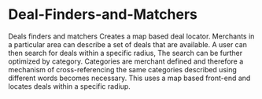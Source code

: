 # Deal-Finders-and-Matchers
Deals finders and matchers Creates a map based deal locator. Merchants in a particular area can describe a set of deals that are available. A user can then search for deals within a specific radius, The search can be further optimized by category. Categories are merchant defined and therefore a mechanism of cross-referencing the same categories described using different words becomes necessary. This uses a map based front-end and locates deals within a specific radiup.
